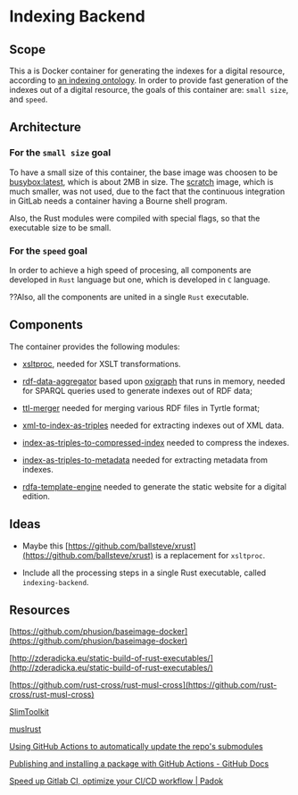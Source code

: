 # Indexing Backend

## Scope

This a is Docker container for generating the indexes for a digital resource, according to [an indexing ontology](https://claudius-teodorescu.gitlab.io/indexing-ontology/index-en.html). In order to provide fast generation of the indexes out of a digital resource, the goals of this container are: ```small size```, and ```speed```.

## Architecture

### For the ```small size``` goal

To have a small size of this container, the base image was choosen to be [busybox:latest](https://hub.docker.com/_/busybox), which is about 2MB in size. The [scratch](https://hub.docker.com/_/scratch) image, which is much smaller, was not used, due to the fact that the continuous integration in GitLab needs a container having a Bourne shell program.

Also, the Rust modules were compiled with special flags, so that the executable size to be small.

### For the ```speed``` goal

In order to achieve a high speed of procesing, all components are developed in ```Rust``` language but one, which is developed in ```C``` language.

??Also, all the components are united in a single ```Rust``` executable.

## Components

The container provides the following modules:

* [xsltproc](http://xmlsoft.org/xslt/xsltproc.html), needed for XSLT transformations.

* [rdf-data-aggregator](https://gitlab.rlp.net/adwmainz/nfdi4culture/cdmd/rdf-data-aggregator) based upon [oxigraph](https://github.com/oxigraph/oxigraph) that runs in memory, needed for SPARQL queries used to generate indexes out of RDF data;

* [ttl-merger](https://gitlab.com/claudius-teodorescu/ttl-merger) needed for merging various RDF files in Tyrtle format;

* [xml-to-index-as-triples](https://gitlab.com/claudius-teodorescu/xml-to-index-as-triples) needed for extracting indexes out of XML data.

* [index-as-triples-to-compressed-index](https://gitlab.com/claudius-teodorescu/index-as-triples-to-compressed-index) needed to compress the indexes.

* [index-as-triples-to-metadata](https://gitlab.com/claudius-teodorescu/index-as-triples-to-metadata) needed for extracting metadata from indexes.

* [rdfa-template-engine](https://gitlab.com/claudius-teodorescu/rdfa-template-engine) needed to generate the static website for a digital edition.

## Ideas

* Maybe this [https://github.com/ballsteve/xrust](https://github.com/ballsteve/xrust) is a replacement for ```xsltproc```.

* Include all the processing steps in a single Rust executable, called ```indexing-backend```.

## Resources

[https://github.com/phusion/baseimage-docker](https://github.com/phusion/baseimage-docker)

[http://zderadicka.eu/static-build-of-rust-executables/](http://zderadicka.eu/static-build-of-rust-executables/)

[https://github.com/rust-cross/rust-musl-cross](https://github.com/rust-cross/rust-musl-cross)

[SlimToolkit](https://github.com/slimtoolkit/slim)

[muslrust](https://github.com/clux/muslrust/tree/main)

[Using GitHub Actions to automatically update the repo's submodules](https://stackoverflow.com/questions/64407333/using-github-actions-to-automatically-update-the-repos-submodules)

[Publishing and installing a package with GitHub Actions - GitHub Docs](https://docs.github.com/en/packages/managing-github-packages-using-github-actions-workflows/publishing-and-installing-a-package-with-github-actions#upgrading-a-workflow-that-accesses-a-registry-using-a-personal-access-token)

[Speed up Gitlab CI, optimize your CI/CD workflow | Padok](https://cloud.theodo.com/en/blog/gitlab-ci-optimization)

